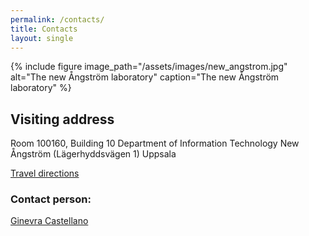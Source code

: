 ```yaml
---
permalink: /contacts/
title: Contacts
layout: single
---
```

{% include figure image_path="/assets/images/new_angstrom.jpg" alt="The new Ångström laboratory" caption="The new Ångström laboratory" %}

## Visiting address
 
Room 100160, Building 10
Department of Information Technology
New Ångström (Lägerhyddsvägen 1)
Uppsala
 
[Travel directions](http://www.it.uu.se/contact)
 
### Contact person:
 
[Ginevra Castellano](http://user.it.uu.se/~ginca820/)
